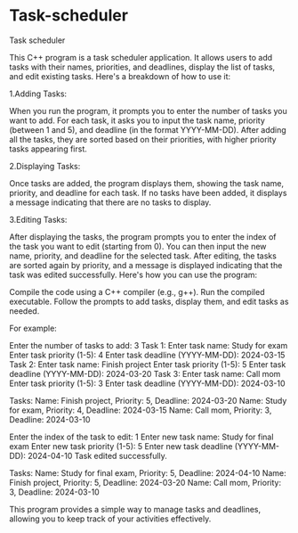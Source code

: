 # Task-scheduler
Task scheduler


This C++ program is a task scheduler application. It allows users to add tasks with their names, priorities, and deadlines, display the list of tasks, and edit existing tasks. Here's a breakdown of how to use it:

1.Adding Tasks:

When you run the program, it prompts you to enter the number of tasks you want to add.
For each task, it asks you to input the task name, priority (between 1 and 5), and deadline (in the format YYYY-MM-DD).
After adding all the tasks, they are sorted based on their priorities, with higher priority tasks appearing first.

2.Displaying Tasks:

Once tasks are added, the program displays them, showing the task name, priority, and deadline for each task.
If no tasks have been added, it displays a message indicating that there are no tasks to display.

3.Editing Tasks:

After displaying the tasks, the program prompts you to enter the index of the task you want to edit (starting from 0).
You can then input the new name, priority, and deadline for the selected task.
After editing, the tasks are sorted again by priority, and a message is displayed indicating that the task was edited successfully.
Here's how you can use the program:

Compile the code using a C++ compiler (e.g., g++).
Run the compiled executable.
Follow the prompts to add tasks, display them, and edit tasks as needed.

For example:

Enter the number of tasks to add: 3
Task 1:
Enter task name: Study for exam
Enter task priority (1-5): 4
Enter task deadline (YYYY-MM-DD): 2024-03-15
Task 2:
Enter task name: Finish project
Enter task priority (1-5): 5
Enter task deadline (YYYY-MM-DD): 2024-03-20
Task 3:
Enter task name: Call mom
Enter task priority (1-5): 3
Enter task deadline (YYYY-MM-DD): 2024-03-10

Tasks:
Name: Finish project, Priority: 5, Deadline: 2024-03-20
Name: Study for exam, Priority: 4, Deadline: 2024-03-15
Name: Call mom, Priority: 3, Deadline: 2024-03-10

Enter the index of the task to edit: 1
Enter new task name: Study for final exam
Enter new task priority (1-5): 5
Enter new task deadline (YYYY-MM-DD): 2024-04-10
Task edited successfully.

Tasks:
Name: Study for final exam, Priority: 5, Deadline: 2024-04-10
Name: Finish project, Priority: 5, Deadline: 2024-03-20
Name: Call mom, Priority: 3, Deadline: 2024-03-10

This program provides a simple way to manage tasks and deadlines, allowing you to keep track of your activities effectively.
